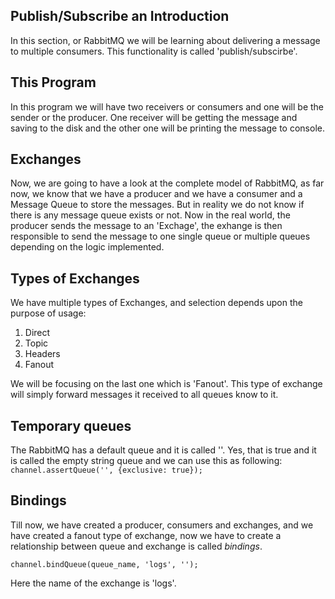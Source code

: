 ## Publish/Subscribe an Introduction
In this section, or RabbitMQ we will be learning about delivering a message to multiple consumers. This functionality is called 'publish/subscirbe'.

## This Program
In this program we will have two receivers or consumers and one will be the sender or the producer. One receiver will be getting the message and saving to the disk and the other one will be printing the message to console.

## Exchanges
Now, we are going to have a look at the complete model of RabbitMQ, as far now, we know that we have a producer and we have a consumer and a Message Queue to store the messages. But in reality we do not know if there is any message queue exists or not. Now in the real world, the producer sends the message to an 'Exchage', the exhange is then responsible to send the message to one single queue or multiple queues depending on the logic implemented.

## Types of Exchanges
We have multiple types of Exchanges, and selection depends upon the purpose of usage:
1. Direct
2. Topic
3. Headers
4. Fanout

We will be focusing on the last one which is 'Fanout'. This type of exchange will simply forward messages it received to all queues know to it.

## Temporary queues
The RabbitMQ has a default queue and it is called ''. Yes, that is true and it is called the empty string queue and we can use this as following:
`channel.assertQueue('', {exclusive: true});`

## Bindings
Till now, we have created a producer, consumers and exchanges, and we have created a fanout type of exchange, now we have to create a relationship between queue and exchange is called _bindings_.

`channel.bindQueue(queue_name, 'logs', '');`

Here the name of the exchange is 'logs'.

